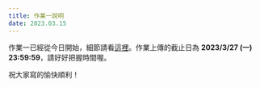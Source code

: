 ```yaml
---
title: 作業一說明
date: 2023.03.15
---
```


作業一已經從今日開始，細節請看[這裡](https://colab.research.google.com/drive/1Pn11DrNRWSzEwQVNaJChoXNaSk3CLJPD?usp=sharing)。作業上傳的截止日為 **2023/3/27 (一) 23:59:59**，請好好把握時間喔。

祝大家寫的愉快順利！
